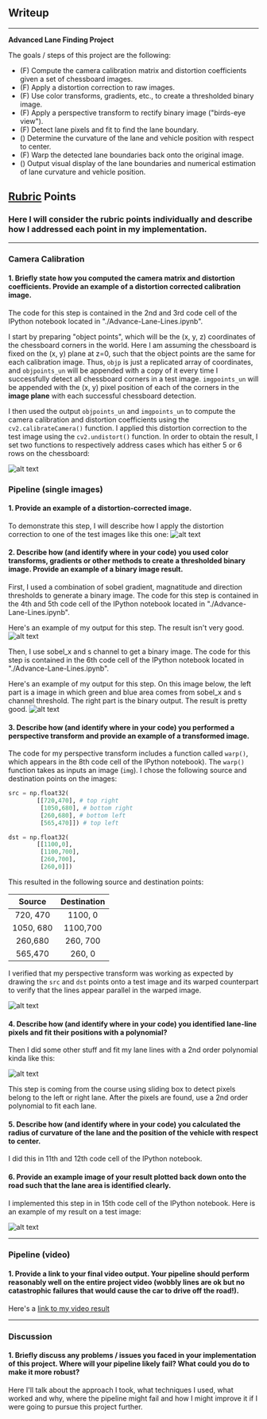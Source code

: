 ## Writeup

---

**Advanced Lane Finding Project**

The goals / steps of this project are the following:

* (F) Compute the camera calibration matrix and distortion coefficients given a set of chessboard images.
* (F) Apply a distortion correction to raw images.
* (F) Use color transforms, gradients, etc., to create a thresholded binary image.
* (F) Apply a perspective transform to rectify binary image ("birds-eye view").
* (F) Detect lane pixels and fit to find the lane boundary.
* () Determine the curvature of the lane and vehicle position with respect to center.
* (F) Warp the detected lane boundaries back onto the original image.
* () Output visual display of the lane boundaries and numerical estimation of lane curvature and vehicle position.

[//]: # (Image References)

[image1]: ./output_images/writeup_undistorted_image.jpg "Undistorted"
[image2]: ./test_images/test1.jpg "Road Transformed"
[image3]: ./output_images/combined.jpg "Binary Example 1"
[image4]: ./output_images/writeup_combined_hls_image.jpg "Binary Example 2"
[image5]: ./output_images/writeup_perspective_transformation.jpg "Perspective Transformation"
[image6]: ./output_images/writeup_fit_lane_lines.jpg "Fit lane lines"
[image7]: ./output_images/project_back.jpg "Project Back"
[video1]: ./project_video.mp4 "Video"

## [Rubric](https://review.udacity.com/#!/rubrics/571/view) Points

### Here I will consider the rubric points individually and describe how I addressed each point in my implementation.

---

### Camera Calibration

#### 1. Briefly state how you computed the camera matrix and distortion coefficients. Provide an example of a distortion corrected calibration image.

The code for this step is contained in the 2nd and 3rd code cell of the IPython notebook located in "./Advance-Lane-Lines.ipynb".

I start by preparing "object points", which will be the (x, y, z) coordinates of the chessboard corners in the world. Here I am assuming the chessboard is fixed on the (x, y) plane at z=0, such that the object points are the same for each calibration image.  Thus, `objp` is just a replicated array of coordinates, and `objpoints_un` will be appended with a copy of it every time I successfully detect all chessboard corners in a test image.  `imgpoints_un` will be appended with the (x, y) pixel position of each of the corners in the **image plane** with each successful chessboard detection.

I then used the output `objpoints_un` and `imgpoints_un` to compute the camera calibration and distortion coefficients using the `cv2.calibrateCamera()` function.  I applied this distortion correction to the test image using the `cv2.undistort()` function. In order to obtain the result, I set two functions to respectively address cases which has either 5 or 6 rows on the chessboard:

![alt text][image1]

### Pipeline (single images)

#### 1. Provide an example of a distortion-corrected image.

To demonstrate this step, I will describe how I apply the distortion correction to one of the test images like this one:
![alt text][image2]

#### 2. Describe how (and identify where in your code) you used color transforms, gradients or other methods to create a thresholded binary image.  Provide an example of a binary image result.

First, I used a combination of sobel gradient, magnatitude and direction thresholds to generate a binary image. The code for this step is contained in the 4th and 5th code cell of the IPython notebook located in "./Advance-Lane-Lines.ipynb".

Here's an example of my output for this step. The result isn't very good.
![alt text][image3]

Then, I use sobel_x and s channel to get a binary image. The code for this step is contained in the 6th code cell of the IPython notebook located in "./Advance-Lane-Lines.ipynb".

Here's an example of my output for this step. On this image below, the left part is a image in which green and blue area comes from sobel_x and s channel threshold. The right part is the binary output. The result is pretty good.
![alt text][image4]


#### 3. Describe how (and identify where in your code) you performed a perspective transform and provide an example of a transformed image.

The code for my perspective transform includes a function called `warp()`, which appears in the 8th code cell of the IPython notebook).  The `warp()` function takes as inputs an image (`img`).  I chose the following source and destination points on the images:

```python
src = np.float32(
        [[720,470], # top right
         [1050,680], # bottom right
         [260,680], # bottom left
         [565,470]]) # top left

dst = np.float32(
        [[1100,0],
         [1100,700],
         [260,700],
         [260,0]])
```

This resulted in the following source and destination points:

| Source        | Destination   |
|:-------------:|:-------------:|
| 720, 470     | 1100, 0        |
| 1050, 680      | 1100,700     |
| 260,680     | 260, 700   |
| 565,470     | 260, 0        |

I verified that my perspective transform was working as expected by drawing the `src` and `dst` points onto a test image and its warped counterpart to verify that the lines appear parallel in the warped image.

![alt text][image5]

#### 4. Describe how (and identify where in your code) you identified lane-line pixels and fit their positions with a polynomial?

Then I did some other stuff and fit my lane lines with a 2nd order polynomial kinda like this:

![alt text][image6]

This step is coming from the course using sliding box to detect pixels belong to the left or right lane. After the pixels are found, use a 2nd order polynomial to fit each lane.

#### 5. Describe how (and identify where in your code) you calculated the radius of curvature of the lane and the position of the vehicle with respect to center.

I did this in 11th and 12th code cell of the IPython notebook.

#### 6. Provide an example image of your result plotted back down onto the road such that the lane area is identified clearly.

I implemented this step in in 15th code cell of the IPython notebook.  Here is an example of my result on a test image:

![alt text][image7]

---

### Pipeline (video)

#### 1. Provide a link to your final video output.  Your pipeline should perform reasonably well on the entire project video (wobbly lines are ok but no catastrophic failures that would cause the car to drive off the road!).

Here's a [link to my video result](./project_video.mp4)

---

### Discussion

#### 1. Briefly discuss any problems / issues you faced in your implementation of this project.  Where will your pipeline likely fail?  What could you do to make it more robust?

Here I'll talk about the approach I took, what techniques I used, what worked and why, where the pipeline might fail and how I might improve it if I were going to pursue this project further.
